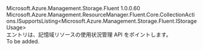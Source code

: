 <Type Name="IUsages" FullName="Microsoft.Azure.Management.Storage.Fluent.IUsages">
  <TypeSignature Language="C#" Value="public interface IUsages : Microsoft.Azure.Management.ResourceManager.Fluent.Core.CollectionActions.ISupportsListing&lt;Microsoft.Azure.Management.Storage.Fluent.IStorageUsage&gt;" />
  <TypeSignature Language="ILAsm" Value=".class public interface auto ansi abstract IUsages implements class Microsoft.Azure.Management.ResourceManager.Fluent.Core.CollectionActions.ISupportsListing`1&lt;class Microsoft.Azure.Management.Storage.Fluent.IStorageUsage&gt;" />
  <TypeSignature Language="DocId" Value="T:Microsoft.Azure.Management.Storage.Fluent.IUsages" />
  <TypeSignature Language="VB.NET" Value="Public Interface IUsages&#xA;Implements ISupportsListing(Of IStorageUsage)" />
  <TypeSignature Language="F#" Value="type IUsages = interface&#xA;    interface ISupportsListing&lt;IStorageUsage&gt;" />
  <AssemblyInfo>
    <AssemblyName>Microsoft.Azure.Management.Storage.Fluent</AssemblyName>
    <AssemblyVersion>1.0.0.60</AssemblyVersion>
  </AssemblyInfo>
  <Interfaces>
    <Interface>
      <InterfaceName>Microsoft.Azure.Management.ResourceManager.Fluent.Core.CollectionActions.ISupportsListing&lt;Microsoft.Azure.Management.Storage.Fluent.IStorageUsage&gt;</InterfaceName>
    </Interface>
  </Interfaces>
  <Docs>
    <summary>
            エントリは、記憶域リソースの使用状況管理 API をポイントします。
            </summary>
    <remarks>To be added.</remarks>
  </Docs>
  <Members />
</Type>